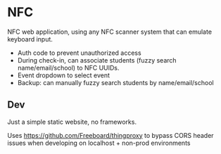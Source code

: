 # NFC
NFC web application, using any NFC scanner system that can emulate keyboard input.

* Auth code to prevent unauthorized access
* During check-in, can associate students (fuzzy search name/email/school) to NFC UUIDs.
* Event dropdown to select event
* Backup: can manually fuzzy search students by name/email/school

Dev
---
Just a simple static website, no frameworks.

Uses https://github.com/Freeboard/thingproxy to bypass CORS header issues when developing on localhost + non-prod environments
